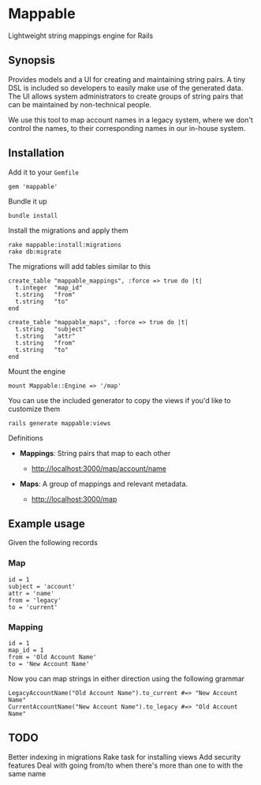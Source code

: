 # Mappable #

Lightweight string mappings engine for Rails

## Synopsis ##

Provides models and a UI for creating and maintaining string pairs. A tiny DSL is included so developers to easily make use of the generated data. The UI allows system administrators to create groups of string pairs that can be maintained by non-technical people.

We use this tool to map account names in a legacy system, where we don't control the names, to their corresponding names in our in-house system.

## Installation ##

Add it to your `Gemfile`

    gem 'mappable'

Bundle it up

    bundle install

Install the migrations and apply them

    rake mappable:install:migrations
    rake db:migrate

The migrations will add tables similar to this

    create_table "mappable_mappings", :force => true do |t|
      t.integer  "map_id"
      t.string   "from"
      t.string   "to"
    end

    create_table "mappable_maps", :force => true do |t|
      t.string   "subject"
      t.string   "attr"
      t.string   "from"
      t.string   "to"
    end

Mount the engine

    mount Mappable::Engine => '/map'

You can use the included generator to copy the views if you'd like to customize them

    rails generate mappable:views

Definitions

 * **Mappings**: String pairs that map to each other

    - [http://localhost:3000/map/account/name](http://localhost:3000/map/account/name)

 * **Maps**: A group of mappings and relevant metadata.

    - [http://localhost:3000/map](http://localhost:3000/maps)

## Example usage ##

Given the following records

### Map ###

    id = 1
    subject = 'account'
    attr = 'name'
    from = 'legacy'
    to = 'current'

### Mapping ###

    id = 1
    map_id = 1
    from = 'Old Account Name'
    to = 'New Account Name'

Now you can map strings in either direction using the following grammar

    LegacyAccountName("Old Account Name").to_current #=> "New Account Name"
    CurrentAccountName("New Account Name").to_legacy #=> "Old Account Name"

## TODO ##

Better indexing in migrations
Rake task for installing views
Add security features
Deal with going from/to when there's more than one to with the same name
